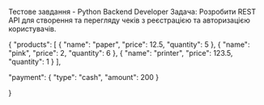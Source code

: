 Тестове завдання - Python Backend Developer
Задача:
Розробити REST API для створення та перегляду чеків з реєстрацією та авторизацією користувачів.

{
"products": [
    {
    "name": "paper",
    "price": 12.5,
    "quantity": 5
    },
    {
    "name": "pink",
    "price": 2,
    "quantity": 6
    },
    {
    "name": "printer",
    "price": 123.5,
    "quantity": 1
    }
],

"payment": {
"type": "cash",
"amount": 200
}

}


